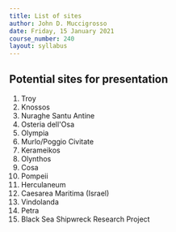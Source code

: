 ```yaml
---
title: List of sites
author: John D. Muccigrosso
date: Friday, 15 January 2021
course_number: 240
layout: syllabus
---
```


## Potential sites for presentation

1. Troy
1. Knossos
1. Nuraghe Santu Antine
1. Osteria dell'Osa
1. Olympia
1. Murlo/Poggio Civitate
1. Kerameikos
1. Olynthos
1. Cosa
1. Pompeii
1. Herculaneum
1. Caesarea Maritima (Israel)
1. Vindolanda
1. Petra
1. Black Sea Shipwreck Research Project
